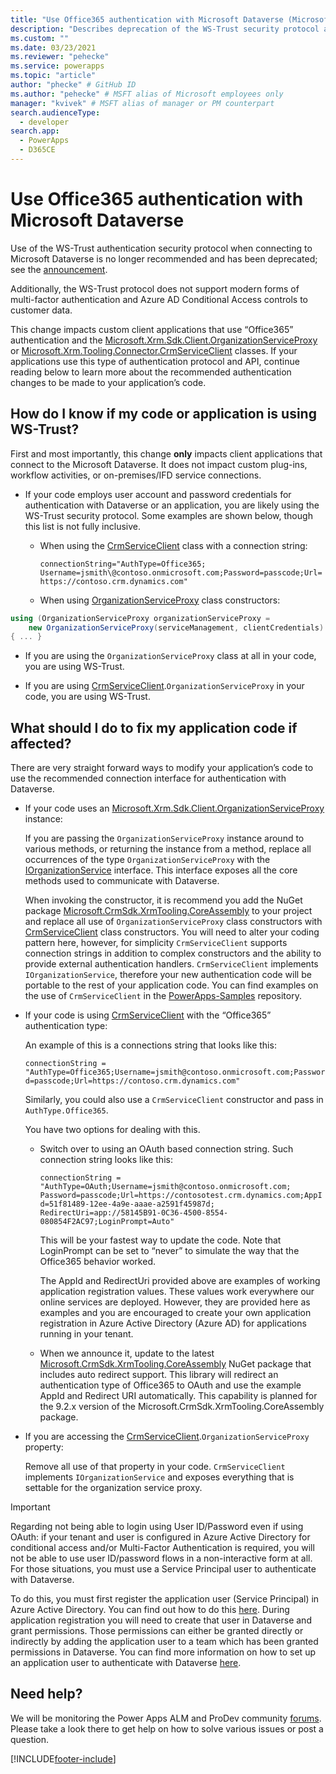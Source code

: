```yaml
---
title: "Use Office365 authentication with Microsoft Dataverse (Microsoft Dataverse) | Microsoft Docs" # Intent and product brand in a unique string of 43-59 chars including spaces
description: "Describes deprecation of the WS-Trust security protocol and the code changes required in applications that use Office365 authentication."
ms.custom: ""
ms.date: 03/23/2021
ms.reviewer: "pehecke"
ms.service: powerapps
ms.topic: "article"
author: "phecke" # GitHub ID
ms.author: "pehecke" # MSFT alias of Microsoft employees only
manager: "kvivek" # MSFT alias of manager or PM counterpart
search.audienceType: 
  - developer
search.app: 
  - PowerApps
  - D365CE
---
```


# Use Office365 authentication with Microsoft Dataverse

Use of the WS-Trust authentication security protocol when connecting to Microsoft Dataverse is no longer recommended and has been deprecated; see the [announcement](/power-platform/important-changes-coming#deprecation-of-office365-authentication-type-and-organizationserviceproxy-class-for-connecting-to-common-data-service).

Additionally, the WS-Trust protocol does not support modern forms of multi-factor authentication and Azure AD Conditional Access controls to customer data.

This change impacts custom client applications that use “Office365” authentication and the
[Microsoft.Xrm.Sdk.Client.OrganizationServiceProxy](/dotnet/api/microsoft.xrm.sdk.client.organizationserviceproxy) or
[Microsoft.Xrm.Tooling.Connector.CrmServiceClient](/dotnet/api/microsoft.xrm.tooling.connector.crmserviceclient)
classes. If your applications use this type of authentication protocol and API,
continue reading below to learn more about the recommended authentication
changes to be made to your application’s code.

## How do I know if my code or application is using WS-Trust?

First and most importantly, this change **only** impacts client applications that
connect to the Microsoft Dataverse. It does not impact custom plug-ins,
workflow activities, or on-premises/IFD service connections.

- If your code employs user account and password credentials for authentication with Dataverse or an application, you are likely using the WS-Trust security protocol. Some examples are shown below, though this list is not fully inclusive.

  - When using the [CrmServiceClient](/dotnet/api/microsoft.xrm.tooling.connector.crmserviceclient) class with a connection string:

    `connectionString="AuthType=Office365; Username=jsmith\@contoso.onmicrosoft.com;Password=passcode;Url=https://contoso.crm.dynamics.com"`

  - When using [OrganizationServiceProxy](/dotnet/api/microsoft.xrm.sdk.client.organizationserviceproxy) class constructors:

```csharp
using (OrganizationServiceProxy organizationServiceProxy =
    new OrganizationServiceProxy(serviceManagement, clientCredentials)
{ ... }
```

- If you are using the `OrganizationServiceProxy` class at all in your code, you are using WS-Trust.

- If you are using [CrmServiceClient](/dotnet/api/microsoft.xrm.tooling.connector.crmserviceclient).`OrganizationServiceProxy` in your code, you are using WS-Trust.

## What should I do to fix my application code if affected?

There are very straight forward ways to modify your application’s code to use
the recommended connection interface for authentication with Dataverse.

- If your code uses an [Microsoft.Xrm.Sdk.Client.OrganizationServiceProxy](/dotnet/api/microsoft.xrm.sdk.client.organizationserviceproxy) instance:

  If you are passing the `OrganizationServiceProxy` instance around to various methods, or returning the instance from a method, replace all occurrences of the type `OrganizationServiceProxy` with the [IOrganizationService](/dotnet/api/microsoft.xrm.sdk.iorganizationservice?view=dynamics-general-ce-9) interface. This interface exposes all the core methods used to communicate with Dataverse.

  When invoking the constructor, it is recommend you add the NuGet package [Microsoft.CrmSdk.XrmTooling.CoreAssembly](https://www.nuget.org/packages/Microsoft.CrmSdk.XrmTooling.CoreAssembly/) to your project and replace all use of `OrganizationServiceProxy` class constructors with [CrmServiceClient](/dotnet/api/microsoft.xrm.tooling.connector.crmserviceclient) class constructors. You will need to alter your coding pattern here, however, for simplicity `CrmServiceClient` supports connection strings in addition to complex constructors and the ability to provide external authentication handlers. `CrmServiceClient` implements `IOrganizationService`, therefore your new authentication code will be portable to the rest of your application code. You can find examples on the use of `CrmServiceClient` in the [PowerApps-Samples](https://github.com/microsoft/PowerApps-Samples/tree/master/cds/orgsvc/C%23) repository.

- If your code is using [CrmServiceClient](/dotnet/api/microsoft.xrm.tooling.connector.crmserviceclient) with the “Office365” authentication type:

    An example of this is a connections string that looks like this:

    `connectionString = "AuthType=Office365;Username=jsmith@contoso.onmicrosoft.com;Password=passcode;Url=https://contoso.crm.dynamics.com"`

    Similarly, you could also use a `CrmServiceClient` constructor and pass in `AuthType.Office365`.

    You have two options for dealing with this.<p/>

    - Switch over to using an OAuth based connection string. Such connection string looks like this:

        `connectionString = "AuthType=OAuth;Username=jsmith@contoso.onmicrosoft.com;
    Password=passcode;Url=https://contosotest.crm.dynamics.com;AppId=51f81489-12ee-4a9e-aaae-a2591f45987d;
    RedirectUri=app://58145B91-0C36-4500-8554-080854F2AC97;LoginPrompt=Auto"`

        This will be your fastest way to update the code. Note that LoginPrompt can be set to “never” to simulate the way that the Office365 behavior worked.

        The AppId and RedirectUri provided above are examples of working application registration values. These values work everywhere our online services are deployed. However, they are provided here as examples and you are encouraged to create your own application registration in Azure Active Directory (Azure AD) for applications running in your tenant.<p/>

    - When we announce it, update to the latest [Microsoft.CrmSdk.XrmTooling.CoreAssembly](https://www.nuget.org/packages/Microsoft.CrmSdk.XrmTooling.CoreAssembly/) NuGet package that includes auto redirect support. This library will redirect an authentication type of Office365 to OAuth and use the example AppId and Redirect URI automatically. This capability is planned for the 9.2.x version of the Microsoft.CrmSdk.XrmTooling.CoreAssembly package.

- If you are accessing the [CrmServiceClient](/dotnet/api/microsoft.xrm.tooling.connector.crmserviceclient).`OrganizationServiceProxy` property:

     Remove all use of that property in your code. `CrmServiceClient` implements `IOrganizationService` and exposes everything that is settable for the organization service proxy.

> [!IMPORTANT]
> Regarding not being able to login using User ID/Password even if using OAuth: if your tenant and user is configured in Azure Active Directory for conditional access and/or Multi-Factor Authentication is required, you will not be able to use user ID/password flows in a non-interactive form at all. For those situations, you must use a Service Principal user to authenticate with Dataverse.<p/>
To do this, you must first register the application user (Service Principal) in Azure Active Directory. You can find out how to do this [here](/azure/active-directory/develop/howto-create-service-principal-portal). During application registration you will need to create that user in Dataverse and grant permissions. Those permissions can either be granted directly or indirectly by adding the application user to a team which has been granted permissions in Dataverse. You can find more information on how to set up an application user to authenticate with Dataverse [here](./use-single-tenant-server-server-authentication.md).

## Need help?

We will be monitoring the Power Apps ALM and ProDev community [forums](https://powerusers.microsoft.com/t5/Power-Apps-Component-Framework/bd-p/pa_component_framework). Please take a look there to get help on how to solve various issues or post a
question.

[!INCLUDE[footer-include](../../includes/footer-banner.md)]
